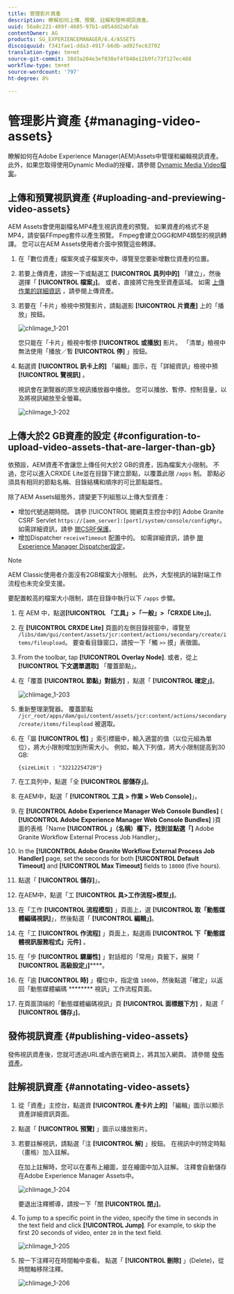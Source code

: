 ```yaml
---
title: 管理影片資產
description: 瞭解如何上傳、預覽、註解和發佈視訊資產。
uuid: 56a8c221-409f-4605-97b1-a054dd2abfab
contentOwner: AG
products: SG_EXPERIENCEMANAGER/6.4/ASSETS
discoiquuid: f341fae1-dda3-4917-b6db-ad02fec63702
translation-type: tm+mt
source-git-commit: 38d3a204e3ef038ef4f848e12b9fc73f127ec488
workflow-type: tm+mt
source-wordcount: '797'
ht-degree: 8%

---
```



# 管理影片資產 {#managing-video-assets}

瞭解如何在Adobe Experience Manager(AEM)Assets中管理和編輯視訊資產。 此外，如果您取得使用Dynamic Media的授權，請參閱 [Dynamic Media Video檔案](video.md)。

## 上傳和預覽視訊資產 {#uploading-and-previewing-video-assets}

AEM Assets會使用副檔名MP4產生視訊資產的預覽。 如果資產的格式不是MP4，請安裝FFmpeg套件以產生預覽。 Fmpeg會建立OGG和MP4類型的視訊轉譯。 您可以在AEM Assets使用者介面中預覽這些轉譯。

1. 在「數位資產」檔案夾或子檔案夾中，導覽至您要新增數位資產的位置。
1. 若要上傳資產，請按一下或點選工 **[!UICONTROL 具列中的]** 「建立」，然後選擇「 **[!UICONTROL 檔案」]**。 或者，直接將它拖曳至資產區域。 如需 [上傳作業的詳細資訊](managing-assets-touch-ui.md#uploading-assets) ，請參閱上傳資產。
1. 若要在「卡片」檢視中預覽影片，請點選影 **[!UICONTROL 片資產]** 上的「播放」按鈕。

   ![chlimage_1-201](assets/chlimage_1-201.png)

   您只能在「卡片」檢視中暫停 **[!UICONTROL 或播放]** 影片。 「清單」檢視中無法使用「播放／暫 **[!UICONTROL 停]** 」按鈕。

1. 點選資 **[!UICONTROL 訊卡上的]** 「編輯」圖示，在「詳細資訊」檢視中預 **[!UICONTROL 覽視訊]** 。

   視訊會在瀏覽器的原生視訊播放器中播放。 您可以播放、暫停、控制音量，以及將視訊縮放至全螢幕。

   ![chlimage_1-202](assets/chlimage_1-202.png)

## 上傳大於2 GB資產的設定 {#configuration-to-upload-video-assets-that-are-larger-than-gb}

依預設，AEM資產不會讓您上傳任何大於2 GB的資產，因為檔案大小限制。 不過，您可以進入CRXDE Lite並在目錄下建立節點，以覆蓋此限 `/apps` 制。 節點必須具有相同的節點名稱、目錄結構和順序的可比節點屬性。

除了AEM Assets組態外，請變更下列組態以上傳大型資產：

* 增加代號過期時間。 請參 [!UICONTROL 閱網頁主控台中的] Adobe Granite CSRF Servlet `https://[aem_server]:[port]/system/console/configMgr`。 如需詳細資訊，請參 [閱CSRF保護](/help/sites-developing/csrf-protection.md)。
* 增加Dispatcher `receiveTimeout` 配置中的。 如需詳細資訊，請參 [閱Experience Manager Dispatcher設定](https://docs.adobe.com/content/help/en/experience-manager-dispatcher/using/configuring/dispatcher-configuration.html#renders-options)。

>[!NOTE]
>
>AEM Classic使用者介面沒有2GB檔案大小限制。 此外，大型視訊的端對端工作流程也未完全受支援。

要配置較高的檔案大小限制，請在目錄中執行以下 `/apps` 步驟。

1. 在 AEM 中，點選&#x200B;**[!UICONTROL 「工具」>「一般」>「CRXDE Lite」]**。
1. 在 **[!UICONTROL CRXDE Lite]** 頁面的左側目錄視窗中，導覽至 `/libs/dam/gui/content/assets/jcr:content/actions/secondary/create/items/fileupload`。 要查看目錄窗口，請按一下「觸 `>>` 摸」表徵圖。
1. From the toolbar, tap **[!UICONTROL Overlay Node]**. 或者，從上 **[!UICONTROL 下文選單選取]** 「覆蓋節點」。
1. 在「覆蓋 **[!UICONTROL 節點」對話方]** ，點選「 **[!UICONTROL 確定」]**。

   ![chlimage_1-203](assets/chlimage_1-203.png)

1. 重新整理瀏覽器。 覆蓋節點 `/jcr_root/apps/dam/gui/content/assets/jcr:content/actions/secondary/create/items/fileupload` 被選取。
1. 在「屬 **[!UICONTROL 性]** 」索引標籤中，輸入適當的值（以位元組為單位），將大小限制增加到所需大小。 例如，輸入下列值，將大小限制提高到30 GB:

   `{sizeLimit : "32212254720"}`

1. 在工具列中，點選「全 **[!UICONTROL 部儲存」]**。
1. 在AEM中，點選「 **[!UICONTROL 工具 > 作業 > Web Console]**」。
1. 在 **[!UICONTROL Adobe Experience Manager Web Console Bundles]** ( **[!UICONTROL Adobe Experience Manager Web Console Bundles]** )頁面的表格「Name **[!UICONTROL 」（名稱）欄下，找到並點選「]** Adobe Granite Workflow External Process Job Handler」。
1. In the **[!UICONTROL Adobe Granite Workflow External Process Job Handler]** page, set the seconds for both **[!UICONTROL Default Timeout]** and **[!UICONTROL Max Timeout]** fields to `18000` (five hours).
1. 點選「 **[!UICONTROL 儲存]**」。
1. 在AEM中，點選「工 **[!UICONTROL 具>工作流程>模型」]**。
1. 在「工作 **[!UICONTROL 流程模型]** 」頁面上，選 **[!UICONTROL 取「動態媒體編碼視訊]**」，然後點選「 **[!UICONTROL 編輯」]**。
1. 在「工 **[!UICONTROL 作流程]** 」頁面上，點選兩 **[!UICONTROL 下「動態媒體視訊服務程式」元件]** 。
1. 在「步 **[!UICONTROL 驟屬性]** 」對話框的「常用」頁籤下，展開「 **[!UICONTROL 高級設定」]******。
1. 在「逾 **[!UICONTROL 時]** 」欄位中，指定值 `18000`，然後點選「確定」以返回「動態媒體編碼 ******** 視訊」工作流程頁面。
1. 在頁面頂端的「動態媒體編碼視訊」頁 **[!UICONTROL 面標題下方]** ，點選「 **[!UICONTROL 儲存」]**。

## 發佈視訊資產 {#publishing-video-assets}

發佈視訊資產後，您就可透過URL或內嵌在網頁上，將其加入網頁。 請參閱 [發佈資產](publishing-dynamicmedia-assets.md)。

## 註解視訊資產 {#annotating-video-assets}

1. 從「資產」主控台，點選資 **[!UICONTROL 產卡片上的]** 「編輯」圖示以顯示資產詳細資訊頁面。
1. 點選「 **[!UICONTROL 預覽]** 」圖示以播放影片。
1. 若要註解視訊，請點選「注 **[!UICONTROL 解]** 」按鈕。 在視訊中的特定時點（畫格）加入註解。

   在加上註解時，您可以在畫布上繪圖，並在繪圖中加入註解。 注釋會自動儲存在Adobe Experience Manager Assets中。

   ![chlimage_1-204](assets/chlimage_1-204.png)

   要退出注釋嚮導，請按一下「關 **[!UICONTROL 閉」]**。

1. To jump to a specific point in the video, specify the time in seconds in the text field and click **[!UICONTROL Jump]**. For example, to skip the first 20 seconds of video, enter `20` in the text field.

   ![chlimage_1-205](assets/chlimage_1-205.png)

1. 按一下注釋可在時間軸中查看。 點選「 **[!UICONTROL 刪除]** 」(Delete)，從時間軸移除注釋。

   ![chlimage_1-206](assets/chlimage_1-206.png)
